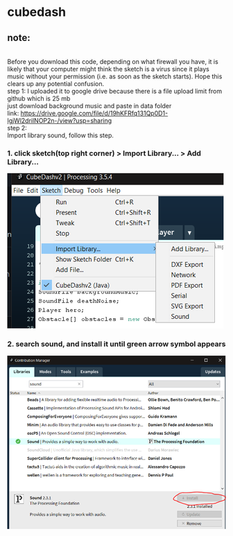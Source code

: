# cubedash
## note:
</br> Before you download this code, depending on what firewall you have, it is likely that your computer might think the sketch is a virus since it plays music without your permission (i.e. as soon as the sketch starts). Hope this clears up any potential confusion.
</br> step 1:
I uploaded it to google drive because there is a file upload limit from github which is 25 mb
</br>just download background music and paste in data folder
</br>link: https://drive.google.com/file/d/19hKFRfq131Qp0D1-lgjWl2drilNOP2n-/view?usp=sharing
</br>step 2:
</br>Import library sound, follow this step.
### 1. click sketch(top right corner) > Import Library... > Add Library...
![](https://raw.githubusercontent.com/adefiqri12/cubedash/main/how_to_import_library_sound_1.png)
### 2. search sound, and install it until green arrow symbol appears 
![](https://raw.githubusercontent.com/adefiqri12/cubedash/main/how_to_import_library_sound_2.PNG)
